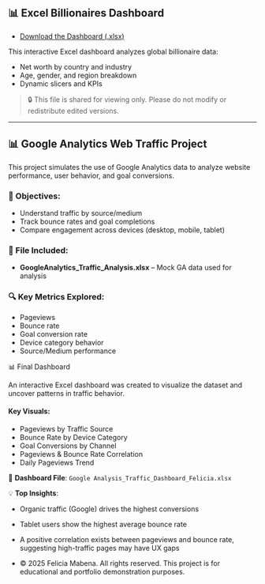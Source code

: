 ## 📊 Excel Billionaires Dashboard

- [Download the Dashboard (.xlsx)](./BillionairesDashboard.xlsx)

This interactive Excel dashboard analyzes global billionaire data:

- Net worth by country and industry
- Age, gender, and region breakdown
- Dynamic slicers and KPIs

> 🔒 This file is shared for viewing only. Please do not modify or redistribute edited versions.


---

## 📊 Google Analytics Web Traffic Project

This project simulates the use of Google Analytics data to analyze website performance, user behavior, and goal conversions.

### 🧠 Objectives:
- Understand traffic by source/medium
- Track bounce rates and goal completions
- Compare engagement across devices (desktop, mobile, tablet)

### 📂 File Included:
- **GoogleAnalytics_Traffic_Analysis.xlsx** – Mock GA data used for analysis

### 🔍 Key Metrics Explored:
- Pageviews
- Bounce rate
- Goal conversion rate
- Device category behavior
- Source/Medium performance

📊 Final Dashboard

An interactive Excel dashboard was created to visualize the dataset and uncover patterns in traffic behavior.

#### Key Visuals:
- Pageviews by Traffic Source
- Bounce Rate by Device Category
- Goal Conversions by Channel
- Pageviews & Bounce Rate Correlation
- Daily Pageviews Trend

📁 **Dashboard File**: `Google Analysis_Traffic_Dashboard_Felicia.xlsx`

💡 **Top Insights**:
- Organic traffic (Google) drives the highest conversions
- Tablet users show the highest average bounce rate
- A positive correlation exists between pageviews and bounce rate, suggesting high-traffic pages may have UX gaps

- © 2025 Felicia Mabena. All rights reserved. This project is for educational and portfolio demonstration purposes.

